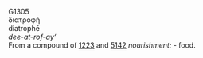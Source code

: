 <body>
  <p>G1305<br>  διατροφή  <br> diatrophē  <br><i>dee-at-rof-ay‘ </i><br>From a compound of <a href="g1223.htm">1223</a> and <a href="g5142.htm">5142</a>  <i>nourishment:</i> - food.<br></p>
 </body>